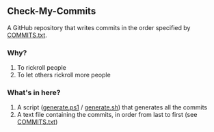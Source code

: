 ## Check-My-Commits

A GitHub repository that writes commits in the order specified by [COMMITS.txt](COMMITS.txt).

### Why?

1. To rickroll people
2. To let others rickroll more people

### What's in here?

1. A script ([generate.ps1](generate.ps1) / [generate.sh](generate.sh)) that generates all the commits
2. A text file containing the commits, in order from last to first (see [COMMITS.txt](COMMITS.txt))
